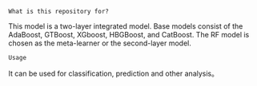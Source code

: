     What is this repository for?
 This model is a two-layer integrated model. Base models consist of the AdaBoost, GTBoost, XGboost, HBGBoost, and CatBoost. The RF model is chosen as the meta-learner or the second-layer model. 
 
    Usage
It can be used for classification, prediction and other analysis。

